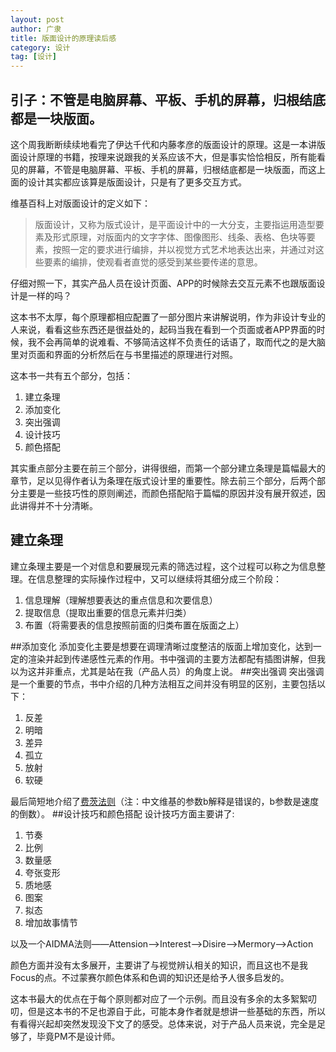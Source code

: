 ```yaml
---
layout: post
author: 广隶
title: 版面设计的原理读后感
category: 设计
tag: [设计]
---
```



## 引子：不管是电脑屏幕、平板、手机的屏幕，归根结底都是一块版面。

这个周我断断续续地看完了伊达千代和内藤孝彦的版面设计的原理。这是一本讲版面设计原理的书籍，按理来说跟我的关系应该不大，但是事实恰恰相反，所有能看见的屏幕，不管是电脑屏幕、平板、手机的屏幕，归根结底都是一块版面，而这上面的设计其实都应该算是版面设计，只是有了更多交互方式。

维基百科上对版面设计的定义如下：

>版面设计，又称为版式设计，是平面设计中的一大分支，主要指运用造型要素及形式原理，对版面内的文字字体、图像图形、线条、表格、色块等要素，按照一定的要求进行编排，并以视觉方式艺术地表达出来，并通过对这些要素的编排，使观看者直觉的感受到某些要传递的意思。

仔细对照一下，其实产品人员在设计页面、APP的时候除去交互元素不也跟版面设计是一样的吗？

这本书不太厚，每个原理都相应配置了一部分图片来讲解说明，作为非设计专业的人来说，看看这些东西还是很益处的，起码当我在看到一个页面或者APP界面的时候，我不会再简单的说难看、不够简洁这样不负责任的话语了，取而代之的是大脑里对页面和界面的分析然后在与书里描述的原理进行对照。

这本书一共有五个部分，包括：

1. 建立条理
2. 添加变化
3. 突出强调
4. 设计技巧
5. 颜色搭配

其实重点部分主要在前三个部分，讲得很细，而第一个部分建立条理是篇幅最大的章节，足以见得作者认为条理在版式设计里的重要性。除去前三个部分，后两个部分主要是一些技巧性的原则阐述，而颜色搭配陷于篇幅的原因并没有展开叙述，因此讲得并不十分清晰。

## 建立条理
建立条理主要是一个对信息和要展现元素的筛选过程，这个过程可以称之为信息整理。在信息整理的实际操作过程中，又可以继续将其细分成三个阶段：

1. 信息理解（理解想要表达的重点信息和次要信息）
2. 提取信息（提取出重要的信息元素并归类）
3. 布置（将需要表的信息按照前面的归类布置在版面之上）


##添加变化
添加变化主要是想要在调理清晰过度整洁的版面上增加变化，达到一定的渲染并起到传递感性元素的作用。书中强调的主要方法都配有插图讲解，但我以为这并非重点，尤其是站在我（产品人员）的角度上说。
##突出强调
突出强调是一个重要的节点，书中介绍的几种方法相互之间并没有明显的区别，主要包括以下：

1. 反差
2. 明暗
3. 差异
4. 孤立
5. 放射
6. 软硬

最后简短地介绍了[费茨法则](http://zh.wikipedia.org/wiki/%E8%B4%B9%E8%8C%A8%E6%B3%95%E5%88%99)（注：中文维基的参数b解释是错误的，b参数是速度的倒数）。
##设计技巧和颜色搭配
设计技巧方面主要讲了:

1. 节奏
2. 比例
3. 数量感
4. 夸张变形
5. 质地感
6. 图案
7. 拟态
8. 增加故事情节

以及一个AIDMA法则——Attension——>Interest——>Disire——>Mermory——>Action

颜色方面并没有太多展开，主要讲了与视觉辨认相关的知识，而且这也不是我Focus的点。不过蒙赛尔颜色体系和色调的知识还是给予人很多启发的。

这本书最大的优点在于每个原则都对应了一个示例。而且没有多余的太多絮絮叨叨，但是这本书的不足也源自于此，可能本身作者就是想讲一些基础的东西，所以有看得兴起却突然发现没下文了的感受。总体来说，对于产品人员来说，完全是足够了，毕竟PM不是设计师。